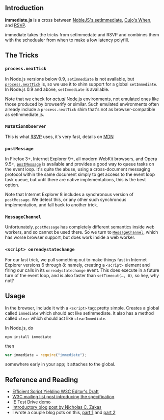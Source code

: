

## Introduction

**immediate.js** is a cross between [NobleJS's setImmediate](https://github.com/NobleJS/setImmediate), [Cujo's When](https://github.com/cujojs/when), and [RSVP][RSVP].

immediate takes the tricks from setImmedate and RSVP and combines them with the schedualer from when to make a low latency polyfill.

## The Tricks

### `process.nextTick`

In Node.js versions below 0.9, `setImmediate` is not available, but [`process.nextTick`][nextTIck] is, so we use it to
shim support for a global `setImmediate`. In Node.js 0.9 and above, `setImmediate` is available.

Note that we check for *actual* Node.js environments, not emulated ones like those produced by browserify or similar.
Such emulated environments often already include a `process.nextTick` shim that's not as browser-compatible as
setImmediate.js.

### `MutationObserver`

This is what [RSVP][RSVP] uses, it's very fast, details on [MDN](https://developer.mozilla.org/en-US/docs/Web/API/MutationObserver)

### `postMessage`

In Firefox 3+, Internet Explorer 9+, all modern WebKit browsers, and Opera 9.5+, [`postMessage`][postMessage] is
available and provides a good way to queue tasks on the event loop. It's quite the abuse, using a cross-document
messaging protocol within the same document simply to get access to the event loop task queue, but until there are
native implementations, this is the best option.

Note that Internet Explorer 8 includes a synchronous version of `postMessage`. We detect this, or any other such
synchronous implementation, and fall back to another trick.

### `MessageChannel`

Unfortunately, `postMessage` has completely different semantics inside web workers, and so cannot be used there. So we
turn to [`MessageChannel`][MessageChannel], which has worse browser support, but does work inside a web worker.

### `<script> onreadystatechange`

For our last trick, we pull something out to make things fast in Internet Explorer versions 6 through 8: namely,
creating a `<script>` element and firing our calls in its `onreadystatechange` event. This does execute in a future
turn of the event loop, and is also faster than `setTimeout(…, 0)`, so hey, why not?

## Usage

In the browser, include it with a `<script>` tag; pretty simple. Creates a global
called `immediate` which should act like setImmediate. It also has a method called
`clear` which should act like `clearImmediate`.

In Node.js, do

```
npm install immediate
```

then

```js
var immediate = require("immediate");
```

somewhere early in your app; it attaches to the global.

 
## Reference and Reading

 * [Efficient Script Yielding W3C Editor's Draft][spec]
 * [W3C mailing list post introducing the specification][list-post]
 * [IE Test Drive demo][ie-demo]
 * [Introductory blog post by Nicholas C. Zakas][ncz]
 * I wrote a couple blog pots on this, [part 1][my-blog-1] and [part 2][my-blog-2]

[RSVP]: https://github.com/tildeio/rsvp.js
[spec]: https://dvcs.w3.org/hg/webperf/raw-file/tip/specs/setImmediate/Overview.html
[list-post]: http://lists.w3.org/Archives/Public/public-web-perf/2011Jun/0100.html
[ie-demo]: http://ie.microsoft.com/testdrive/Performance/setImmediateSorting/Default.html
[ncz]: http://www.nczonline.net/blog/2011/09/19/script-yielding-with-setimmediate/
[nextTick]: http://nodejs.org/docs/v0.8.16/api/process.html#process_process_nexttick_callback
[postMessage]: http://www.whatwg.org/specs/web-apps/current-work/multipage/web-messaging.html#posting-messages
[MessageChannel]: http://www.whatwg.org/specs/web-apps/current-work/multipage/web-messaging.html#channel-messaging
[cross-browser-demo]: http://calvinmetcalf.github.io/setImmediate-shim-demo
[my-blog-1]:http://calvinmetcalf.com/post/61672207151/setimmediate-etc
[my-blog-2]:http://calvinmetcalf.com/post/61761231881/javascript-schedulers